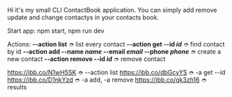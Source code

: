 Hi it's my small CLI ContactBook application. You can simply add remove update and change contactys in your contacts book.

Start app:
npm start,
npm run dev

Actions:
**--action list**  ➮  list every contact
**--action get --id _id_**  ➮  find contact by id
**--action add --name _name_ --email _email_ --phone _phone_**  ➮  create a new contact
**--action remove --id _id_**  ➮  remove contact

https://ibb.co/N1wH5SK ➮ --action list
https://ibb.co/dbGcyYS ➮ -a get --id
https://ibb.co/D1nkYzd ➮ -a add, -a remove
https://ibb.co/qk3zh16 ➮ results
